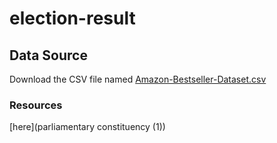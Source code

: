 # election-result

## Data Source




Download the CSV file named [Amazon-Bestseller-Dataset.csv](all-dataset) 
### Resources


[here](parliamentary constituency (1))
